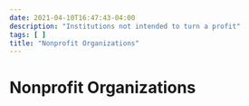 ```yaml
---
date: 2021-04-10T16:47:43-04:00
description: "Institutions not intended to turn a profit"
tags: [ ]
title: "Nonprofit Organizations"
---
```


# Nonprofit Organizations
